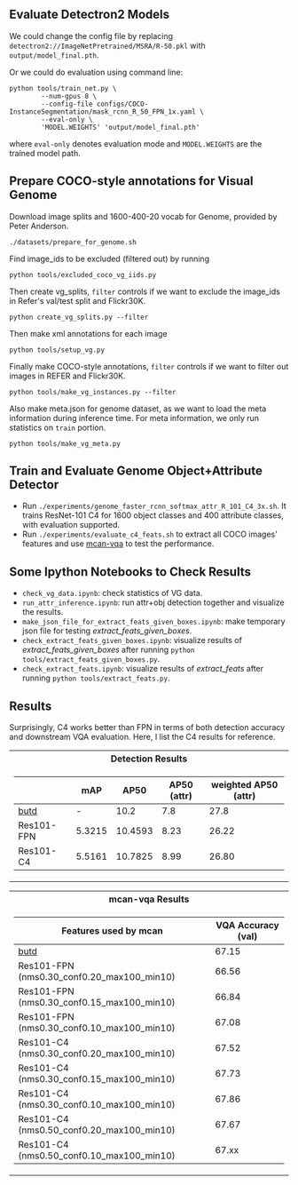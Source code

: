 ## Evaluate Detectron2 Models
We could change the config file by replacing `detectron2://ImageNetPretrained/MSRA/R-50.pkl` with `output/model_final.pth`.

Or we could do evaluation using command line:
```
python tools/train_net.py \
        --num-gpus 8 \
        --config-file configs/COCO-InstanceSegmentation/mask_rcnn_R_50_FPN_1x.yaml \
        --eval-only \
        'MODEL.WEIGHTS' 'output/model_final.pth' 
```
where `eval-only` denotes evaluation mode and `MODEL.WEIGHTS` are the trained model path.

## Prepare COCO-style annotations for Visual Genome
Download image splits and 1600-400-20 vocab for Genome, provided by Peter Anderson.
```
./datasets/prepare_for_genome.sh
```
Find image_ids to be excluded (filtered out) by running
```
python tools/excluded_coco_vg_iids.py
```
Then create vg_splits, ```filter``` controls if we want to exclude the image_ids in Refer's val/test split and Flickr30K.
```
python create_vg_splits.py --filter
```
Then make xml annotations for each image
```
python tools/setup_vg.py
```
Finally make COCO-style annotations, ```filter``` controls if we want to filter out images in REFER and Flickr30K.
``` 
python tools/make_vg_instances.py --filter
```
Also make meta.json for genome dataset, as we want to load the meta information during inference time.
For meta information, we only run statistics on ```train``` portion.
```
python tools/make_vg_meta.py
```

## Train and Evaluate Genome Object+Attribute Detector
- Run ```./experiments/genome_faster_rcnn_softmax_attr_R_101_C4_3x.sh```.
It trains ResNet-101 C4 for 1600 object classes and 400 attribute classes, with evaluation supported.
- Run ```./experiments/evaluate_c4_feats.sh``` to extract all COCO images' features
and use [mcan-vqa](https://github.com/MILVLG/mcan-vqa) to test the performance.

## Some Ipython Notebooks to Check Results
- ```check_vg_data.ipynb```: check statistics of VG data.
- ```run_attr_inference.ipynb```: run attr+obj detection together and visualize the results.
- ```make_json_file_for_extract_feats_given_boxes.ipynb```: make temporary json file for testing _extract_feats_given_boxes_.
- ```check_extract_feats_given_boxes.ipynb```: visualize results of _extract_feats_given_boxes_ after running ```python tools/extract_feats_given_boxes.py```.
- ```check_extract_feats.ipynb```: visualize results of _extract_feats_ after running ```python tools/extract_feats.py```.

## Results
Surprisingly, C4 works better than FPN in terms of both detection accuracy and downstream VQA evaluation.
Here, I list the C4 results for reference.

<table>
<th>Detection Results</th>
<tr><td>

| | mAP | AP50 | AP50 (attr) | weighted AP50 (attr) |
|--|--|--|--|--|
| [butd](https://github.com/peteanderson80/bottom-up-attention) | - | 10.2 | 7.8 | 27.8 |
| Res101-FPN | 5.3215 | 10.4593 | 8.23 | 26.22 |
| Res101-C4  | 5.5161 | 10.7825 | 8.99 | 26.80 |
</td></tr> </table>

<table>
<th> mcan-vqa Results</th>
<tr><td>

| Features used by mcan | VQA Accuracy (val) |
|--|--|
| [butd](https://github.com/peteanderson80/bottom-up-attention) | 67.15 |
| Res101-FPN (nms0.30_conf0.20_max100_min10) | 66.56 |
| Res101-FPN (nms0.30_conf0.15_max100_min10) | 66.84 |
| Res101-FPN (nms0.30_conf0.10_max100_min10) | 67.08 |
| Res101-C4 (nms0.30_conf0.20_max100_min10)  | 67.52 |
| Res101-C4 (nms0.30_conf0.15_max100_min10)  | 67.73 |
| Res101-C4 (nms0.30_conf0.10_max100_min10)  | 67.86 |
| Res101-C4 (nms0.50_conf0.20_max100_min10)  | 67.67 |
| Res101-C4 (nms0.50_conf0.10_max100_min10)  | 67.xx |
</td></tr> </table>